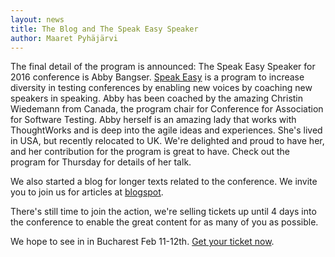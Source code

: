```yaml
---
layout: news
title: The Blog and The Speak Easy Speaker
author: Maaret Pyhäjärvi
---
```


The final detail of the program is announced: The Speak Easy Speaker for 2016 conference is Abby Bangser. [Speak Easy](http://speaking-easy.com) is a program to increase diversity in testing conferences by enabling new voices by coaching new speakers in speaking. Abby has been coached by the amazing Christin Wiedemann from Canada, the program chair for Conference for Association for Software Testing. Abby herself is an amazing lady that works with ThoughtWorks and is deep into the agile ideas and experiences. She's lived in USA, but recently relocated to UK. We're delighted and proud to have her, and her contribution for the program is great to have. Check out the program for Thursday for details of her talk.

We also started a blog for longer texts related to the conference. We invite you to join us for articles at [blogspot](https://europeantestingconference.blogspot.com).

There's still time to join the action, we're selling tickets up until 4 days into the conference to enable the great content for as many of you as possible. 

We hope to see in in Bucharest Feb 11-12th. [Get your ticket now](https://holvi.com/shop/EuroTestingConf/product/307fb905d2067da1cf9c6a68c2e31e33/).
